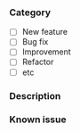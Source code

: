 ### Category
- [ ] New feature
- [ ] Bug fix
- [ ] Improvement
- [ ] Refactor
- [ ] etc

### Description

### Known issue